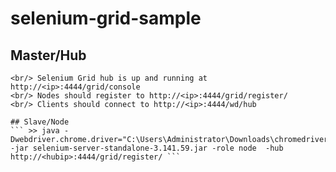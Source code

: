 # selenium-grid-sample


## Master/Hub
``` >> java -jar selenium-server-standalone-3.141.59.jar -role hub '''
<br/> Selenium Grid hub is up and running at http://<ip>:4444/grid/console
<br/> Nodes should register to http://<ip>:4444/grid/register/
<br/> Clients should connect to http://<ip>:4444/wd/hub

## Slave/Node
``` >> java -Dwebdriver.chrome.driver="C:\Users\Administrator\Downloads\chromedriver.exe" -jar selenium-server-standalone-3.141.59.jar -role node  -hub  http://<hubip>:4444/grid/register/ ```
  
  


